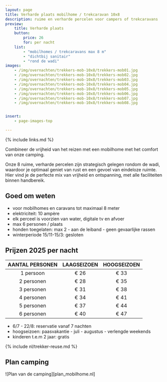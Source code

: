 ```yaml
---
layout: page
title: Verharde plaats mobilhome / trekcaravan 10x8
description: ruime en verharde percelen voor campers of trekcaravans
preview:
    title: Verharde plaats
    button:
        price: 26
        for: per nacht
    list:
        - "mobilhomes / trekcaravans max 8 m"
        - "dichtbij sanitair"
        - "rond de wadi"
images:
    - /img/overnachten/trekkers-mob-10x8/trekkers-mob01.jpg
    - /img/overnachten/trekkers-mob-10x8/trekkers-mob02.jpg
    - /img/overnachten/trekkers-mob-10x8/trekkers-mob03.jpg
    - /img/overnachten/trekkers-mob-10x8/trekkers-mob04.jpg
    - /img/overnachten/trekkers-mob-10x8/trekkers-mob05.jpg
    - /img/overnachten/trekkers-mob-10x8/trekkers-mob06.jpg
    - /img/overnachten/trekkers-mob-10x8/trekkers-mob07.jpg
    - /img/overnachten/trekkers-mob-10x8/trekkers-mob08.jpg


insert:
    - page-images-top

---
```

{% include links.md %}

Combineer de vrijheid van het reizen met een mobilhome met het comfort van onze camping.

Onze 8 ruime, verharde percelen zijn strategisch gelegen rondom de wadi, waardoor je optimaal geniet van rust en een gevoel van eindeloze ruimte. Hier vind je de perfecte mix van vrijheid en ontspanning, met alle faciliteiten binnen handbereik.


## Goed om weten

- voor mobilhomes en caravans tot maximaal 8 meter
- elektriciteit: 10 ampère
- elk perceel is voorzien van water, digitale tv en afvoer
- max 6 personen / plaats
- honden toegelaten: max 2 - aan de leiband - geen gevaarlijke rassen
- winterperiode 15/11-15/3: gesloten

## Prijzen 2025 per nacht

AANTAL PERSONEN | LAAGSEIZOEN | HOOGSEIZOEN      
:--------------:|:-----------:|:-----------:|
1 persoon       |€ 26         |€ 33
2 personen      |€ 28         |€ 35          
3 personen      |€ 31         |€ 38
4 personen      |€ 34         |€ 41    
5 personen      |€ 37         |€ 44
6 personen      |€ 40         |€ 47

* 6/7 - 22/8: reservatie vanaf 7 nachten
* hoogseizoen: paasvakantie - juli - augustus - verlengde weekends
* kinderen t.e.m 2 jaar: gratis

{% include nl/trekker-reuse.md %}


## Plan camping

![Plan van de camping][plan_mobilhome.nl]

